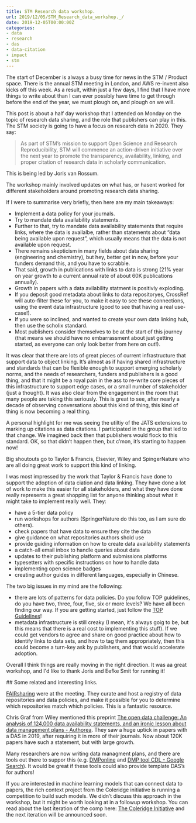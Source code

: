 ```yaml
---
title: STM Research data workshop. 
url: 2019/12/05/STM_Research_data_workshop._/
date: 2019-12-05T00:00:00Z
categories:
- data
- research
- das
- data-citation
- impact
- stm
---
```


The start of December is always a busy time for news in the STM / Product space. There is the annual STM meeting in London, and AWS re-invent also kicks off this week. As a result, within just a few days, I find that I have more things to write about than I can ever possibly have time to get through before the end of the year, we must plough on, and plough on we will. 

This post is about a half day workshop that I attended on Monday on the topic of research data sharing, and the role that publishers can play in this. The STM society is going to have a focus on research data in 2020. They say:

> As part of STM’s mission to support Open Science and Research Reproducibility, STM will commence an action-driven initiative over the next year to promote the transparency, availability, linking, and proper citation of research data in scholarly communication.   

This is being led by Joris van Rossum. 

The workshop mainly involved updates on what has, or hasent worked for different stakeholders around promoting research data sharing. 

If I were to summarise very briefly, then here are my main takeaways: 

* Implement a data policy for your journals. 
* Try to mandate data availability statements. 
* Further to that, try to mandate data availability statements that require links, where the data is availalbe, rather than statements about “data being available upon request”, which usually means that the data is not available upon request. 
* There remains skepticism in many fields about data sharing (engineering and chemistry), but hey, better get in now, before your funders demand this, and you have to scrabble.
* That said, growth in publications with links to data is strong (21% year on year growth to a current annual rate of about 60K publications annually).  
* Growth in papers with a data avilability statment is positivly exploding.  
* If you deposit good metadata about links to data repositoryes, CrossRef will auto-filter these for you, to make it easy to see these connections, using the event data infrastructure (good to see that having a real use-case!). 
* If you were so inclined, and wanted to create your own data linking hub, then use the scholix standard. 
* Most publishers consider themselves to be at the start of this journey (that means we should have no embarrassment about just getting started, as everyone can only look better from here on out!). 

It was clear that there are lots of great pieces of current infrastructure that support data to object linking. It’s almost as if having shared infrastructure and standards that can be flexible enough to support emerging scholarly norms, and the needs of researchers, funders and publishers is a good thing, and that it might be a royal pain in the ass to re-write core pieces of this infrastructure to support edge cases, or a small number of stakeholder (just a thought). 
It was also clear from the engagement in the room that many people are taking this seriously. This is great to see, after nearly a decade of observing conversations about this kind of thing, this kind of thing is now becoming a real thing. 

A personal highlight for me was seeing the utiltiy of the JATS extensions to marking up citations as data citations. I participated in the group that led to that change. We imagined back then that publishers would flock to this standard. OK, so that didn’t happen then, but c’mon, it’s starting to happen now! 

Big shoutouts go to Taylor & Francis, Elsevier, Wiley and SpingerNature who are all doing great work to support this kind of linking. 

I was most impressed by the work that Taylor & Francis have done to support the adoption of data ciation and data linking. They have done a lot of work to make this easier for all stakeholders, and what they have done really represents a great shopping list for anyone thinking about what it might take to implement really well. They:

* have a 5-tier data policy 
* run workshops for authors (SpringerNature do this too, as I am sure do others). 
* check papers that have data to ensure they cite the data 
* give guidance on what repositories authors shold use 
* provide guiding information on how to create data availability statements  
* a catch-all email inbox to handle queries about data 
* updates to their publishing platform and submissions platforms 
* typesetters with specific instructions on how to handle data 
* implementing open science badges 
* creating author guides in different languages, especially in Chinese.

The two big issues in my mind are the following: 

* there are lots of patterns for data policies. Do you follow TOP guidelines, do you have two, three, four, five, six or more levels? We have all been finding our way. If you are getting started, just follow the [TOP Guidelines](https://cos.io/top/)! 
* metadata infrastructure is still creaky (I mean, it's always goig to be, but this means that there is a real cost to implementing this stuff). If we could get vendors to agree and share on good practice about how to identify links to data sets, and how to tag them appropriately, then this could become a turn-key ask by publishers, and that would accelerate adoption. 

Overall I think things are really moving in the right direction. It was aa great workshop, and I'd like to thank Joris and Eefke Smit for running it! 

## Some related and interesting links. 

[FAIRsharing](https://fairsharing.org) were at the meeting. They curate and host a registry of data repositories and data policies, and make it possible for you to determine which repositories match which policies. This is a fantastic resource. 

Chris Graf from Wiley mentioned this preprint [The open data challenge: An analysis of 124,000 data availability statements, and an ironic lesson about data management plans - Authorea](https://www.authorea.com/users/260319/articles/399874-the-open-data-challenge-an-analysis-of-124-000-data-availability-statements-and-an-ironic-lesson-about-data-management-plans?commit=ad98ddb9a1e072174f34e0c5ae88de32c8431409). They saw a huge uptick in papers with a DAS in 2019, after requiring it in more of their journals. Now about 120K papers have such a statement, but with large growth.

Many researchers are now writing data managment plans, and there are tools out there to suppor this (e.g. [DMPonline](https://dmponline.dcc.ac.uk) and [DMP tool CDL - Google Search](https://www.google.com/search?client=safari&rls=en&q=DMP+tool+CDL&ie=UTF-8&oe=UTF-8)). It would be great if these tools could also provide template DAS’s for authors! 

If you are interested in machine learning models that can connect data to papers, the rich context project from the Coleridge initiative is running a competition to build such models. We didn’t discuss this approach in the workshop, but it might be worth looking at in a followup workshop. You can read about the last iteration of the comp here: [The Coleridge Initiative](https://coleridgeinitiative.org/richcontextcompetition) and the next iteration will be announced soon. 





